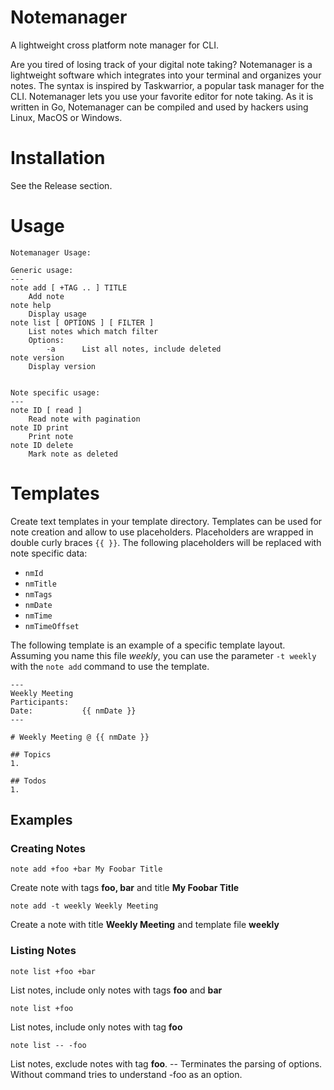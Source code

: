 # Notemanager
A lightweight cross platform note manager for CLI.

Are you tired of losing track of your digital note taking? Notemanager is a lightweight software which integrates into your terminal and organizes your notes. 
The syntax is inspired by Taskwarrior, a popular task manager for the CLI. Notemanager lets you use your favorite editor for note taking. As it is written in Go, Notemanager can be compiled and used by hackers using Linux, MacOS or Windows.


# Installation
See the Release section.


# Usage

```
Notemanager Usage:
	
Generic usage:
---
note add [ +TAG .. ] TITLE
	Add note
note help
	Display usage
note list [ OPTIONS ] [ FILTER ]
	List notes which match filter
	Options:
		-a		List all notes, include deleted
note version
	Display version


Note specific usage:
---
note ID [ read ]
	Read note with pagination
note ID print
	Print note
note ID delete
	Mark note as deleted
```

# Templates
Create text templates in your template directory. Templates can be used for note creation and allow to use placeholders. Placeholders are wrapped in double curly braces `{{ }}`. The following placeholders will be replaced with note specific data:
* `nmId`
* `nmTitle`
* `nmTags`
* `nmDate`
* `nmTime`
* `nmTimeOffset`

The following template is an example of a specific template layout. Assuming you name this file _weekly_, you can use the parameter `-t weekly` with the `note add` command to use the template.
```
---
Weekly Meeting
Participants:   
Date:           {{ nmDate }}
---

# Weekly Meeting @ {{ nmDate }}

## Topics
1.

## Todos
1. 

```


## Examples
### Creating Notes
    note add +foo +bar My Foobar Title
Create note with tags **foo, bar** and title **My Foobar Title**


    note add -t weekly Weekly Meeting
Create a note with title **Weekly Meeting** and template file **weekly**


### Listing Notes
    note list +foo +bar
List notes, include only notes with tags **foo** and **bar**


    note list +foo
List notes, include only notes with tag **foo**


    note list -- -foo
List notes, exclude notes with tag **foo**. -- Terminates the parsing of options. Without command tries to understand -foo as an option.
